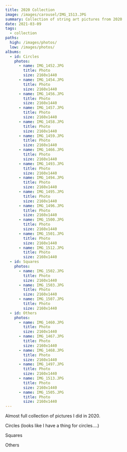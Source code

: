 ```yaml
---
title: 2020 Collection
image: /images/carousel/IMG_1513.JPG
summary: Collection of string art pictures from 2020
date: 2021-03-09
tags:
  - collection
paths:
  high: /images/photos/
  low: /images/photos/
albums:
  - id: Circles
    photos:
      - name: IMG_1452.JPG
        title: Photo
        size: 2160x1440
      - name: IMG_1454.JPG
        title: Photo
        size: 2160x1440
      - name: IMG_1456.JPG
        title: Photo
        size: 2160x1440
      - name: IMG_1457.JPG
        title: Photo
        size: 2160x1440
      - name: IMG_1458.JPG
        title: Photo
        size: 2160x1440
      - name: IMG_1459.JPG
        title: Photo
        size: 2160x1440
      - name: IMG_1466.JPG
        title: Photo
        size: 2160x1440
      - name: IMG_1493.JPG
        title: Photo
        size: 2160x1440
      - name: IMG_1494.JPG
        title: Photo
        size: 2160x1440
      - name: IMG_1495.JPG
        title: Photo
        size: 2160x1440
      - name: IMG_1496.JPG
        title: Photo
        size: 2160x1440
      - name: IMG_1500.JPG
        title: Photo
        size: 2160x1440
      - name: IMG_1501.JPG
        title: Photo
        size: 2160x1440
      - name: IMG_1512.JPG
        title: Photo
        size: 2160x1440
  - id: Squares
    photos:
      - name: IMG_1502.JPG
        title: Photo
        size: 2160x1440
      - name: IMG_1503.JPG
        title: Photo
        size: 2160x1440
      - name: IMG_1507.JPG
        title: Photo
        size: 2160x1440
  - id: Others
    photos:
      - name: IMG_1460.JPG
        title: Photo
        size: 2160x1440
      - name: IMG_1467.JPG
        title: Photo
        size: 2160x1440
      - name: IMG_1468.JPG
        title: Photo
        size: 2160x1440    
      - name: IMG_1497.JPG
        title: Photo
        size: 2160x1440
      - name: IMG_1513.JPG
        title: Photo
        size: 2160x1440 
      - name: IMG_1505.JPG
        title: Photo
        size: 2160x1440  
---
```


Almost full collection of pictures I did in 2020.

Circles (looks like I have a thing for circles....)

<PhotoAlbum id="Circles" />

Squares

<PhotoAlbum id="Squares" />

Others

<PhotoAlbum id="Others" />